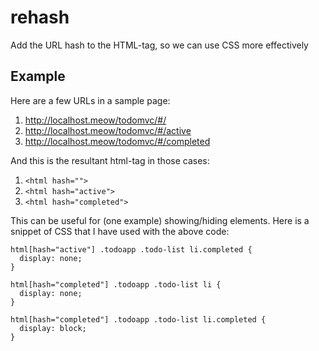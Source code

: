 # rehash

Add the URL hash to the HTML-tag, so we can use CSS more effectively

## Example

Here are a few URLs in a sample page:

1. http://localhost.meow/todomvc/#/
2. http://localhost.meow/todomvc/#/active
3. http://localhost.meow/todomvc/#/completed

And this is the resultant html-tag in those cases:

1. `<html hash="">`
2. `<html hash="active">`
3. `<html hash="completed">`

This can be useful for (one example) showing/hiding elements.  Here is a snippet of CSS that I have used with the above code:

```
html[hash="active"] .todoapp .todo-list li.completed {
  display: none;
}

html[hash="completed"] .todoapp .todo-list li {
  display: none;
}

html[hash="completed"] .todoapp .todo-list li.completed {
  display: block;
}
```
